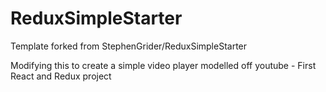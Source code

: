 # ReduxSimpleStarter

Template forked from StephenGrider/ReduxSimpleStarter

Modifying this to create a simple video player modelled off youtube - First React and Redux project
